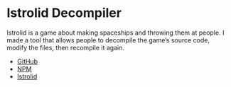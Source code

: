 # Istrolid Decompiler
Istrolid is a game about making spaceships and throwing them at people. I made a tool that allows people to decompile the game’s source code, modify the files, then recompile it again.
- [GitHub](https://github.com/thrilliams/istrolid-decompiler)
- [NPM](https://www.npmjs.com/package/istrolid-decompiler)
- [Istrolid](https://www.istrolid.com)